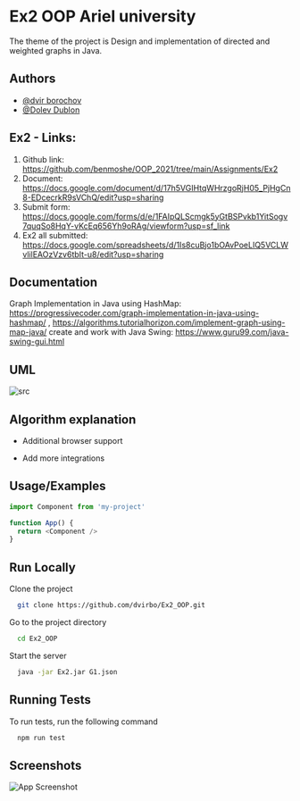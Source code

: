 
# Ex2 OOP Ariel university

The theme of the project is  Design and implementation of directed and weighted graphs in Java.




## Authors

- [@dvir borochov](https://github.com/dvirbo)
- [@Dolev Dublon](https://github.com/dolev146)




## Ex2 - Links:
1. Github link: https://github.com/benmoshe/OOP_2021/tree/main/Assignments/Ex2
2. Document: https://docs.google.com/document/d/17h5VGIHtqWHrzgoRjH05_PjHgCn8-EDcecrkR9sVChQ/edit?usp=sharing
3. Submit form: https://docs.google.com/forms/d/e/1FAIpQLScmgk5yGtBSPvkb1YitSogv7quqSo8HqY-vKcEq656Yh9oRAg/viewform?usp=sf_link
4. Ex2 all submitted: https://docs.google.com/spreadsheets/d/1Is8cuBjo1bOAvPoeLIQ5VCLWvlilEAOzVzv6tbIt-u8/edit?usp=sharing
## Documentation

Graph Implementation in Java using HashMap: https://progressivecoder.com/graph-implementation-in-java-using-hashmap/ , https://algorithms.tutorialhorizon.com/implement-graph-using-map-java/
create and work with Java Swing: https://www.guru99.com/java-swing-gui.html
## UML
![src](https://user-images.githubusercontent.com/73783656/145378693-9f518c95-3c60-4ee2-921d-5b8daddfaee9.png)

## Algorithm explanation 

- Additional browser support

- Add more integrations


## Usage/Examples

```javascript
import Component from 'my-project'

function App() {
  return <Component />
}
```


## Run Locally

Clone the project

```bash
  git clone https://github.com/dvirbo/Ex2_OOP.git
```

Go to the project directory

```bash
  cd Ex2_OOP
```

Start the server

```bash
  java -jar Ex2.jar G1.json 
```


## Running Tests

To run tests, run the following command

```bash
  npm run test
```


## Screenshots

![App Screenshot](https://via.placeholder.com/468x300?text=App+Screenshot+Here)

